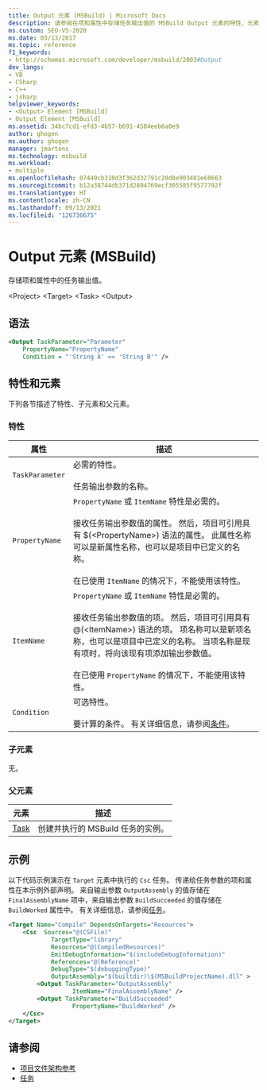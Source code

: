 ```yaml
---
title: Output 元素 (MSBuild) | Microsoft Docs
description: 请参阅在项和属性中存储任务输出值的 MSBuild Output 元素的特性、元素和示例。
ms.custom: SEO-VS-2020
ms.date: 03/13/2017
ms.topic: reference
f1_keywords:
- http://schemas.microsoft.com/developer/msbuild/2003#Output
dev_langs:
- VB
- CSharp
- C++
- jsharp
helpviewer_keywords:
- <Output> Element [MSBuild]
- Output Element [MSBuild]
ms.assetid: 34bc7cd1-efd3-4b57-b691-4584eeb6a0e9
author: ghogen
ms.author: ghogen
manager: jmartens
ms.technology: msbuild
ms.workload:
- multiple
ms.openlocfilehash: 07449cb310d3f362d32791c20d8e903481e68663
ms.sourcegitcommit: b12a38744db371d2894769ecf305585f9577792f
ms.translationtype: HT
ms.contentlocale: zh-CN
ms.lasthandoff: 09/13/2021
ms.locfileid: "126736675"
---
```

# <a name="output-element-msbuild"></a>Output 元素 (MSBuild)

存储项和属性中的任务输出值。

 \<Project> \<Target>
 \<Task>
 \<Output>

## <a name="syntax"></a>语法

```xml
<Output TaskParameter="Parameter"
    PropertyName="PropertyName"
    Condition = "'String A' == 'String B'" />
```

## <a name="attributes-and-elements"></a>特性和元素

 下列各节描述了特性、子元素和父元素。

### <a name="attributes"></a>特性

|属性|描述|
|---------------|-----------------|
|`TaskParameter`|必需的特性。<br /><br /> 任务输出参数的名称。|
|`PropertyName`|`PropertyName` 或 `ItemName` 特性是必需的。<br /><br /> 接收任务输出参数值的属性。 然后，项目可引用具有 $(\<PropertyName>) 语法的属性。 此属性名称可以是新属性名称，也可以是项目中已定义的名称。<br /><br /> 在已使用 `ItemName` 的情况下，不能使用该特性。|
|`ItemName`|`PropertyName` 或 `ItemName` 特性是必需的。<br /><br /> 接收任务输出参数值的项。 然后，项目可引用具有 @(\<ItemName>) 语法的项。 项名称可以是新项名称，也可以是项目中已定义的名称。 当项名称是现有项时，将向该现有项添加输出参数值。 <br /><br /> 在已使用 `PropertyName` 的情况下，不能使用该特性。|
|`Condition`|可选特性。<br /><br /> 要计算的条件。 有关详细信息，请参阅[条件](../msbuild/msbuild-conditions.md)。|

### <a name="child-elements"></a>子元素

 无。

### <a name="parent-elements"></a>父元素

| 元素 | 描述 |
| - | - |
| [Task](../msbuild/task-element-msbuild.md) | 创建并执行的 MSBuild 任务的实例。 |

## <a name="example"></a>示例

 以下代码示例演示在 `Target` 元素中执行的 `Csc` 任务。 传递给任务参数的项和属性在本示例外部声明。 来自输出参数 `OutputAssembly` 的值存储在 `FinalAssemblyName` 项中，来自输出参数 `BuildSucceeded` 的值存储在 `BuildWorked` 属性中。 有关详细信息，请参阅[任务](../msbuild/msbuild-tasks.md)。

```xml
<Target Name="Compile" DependsOnTargets="Resources">
    <Csc  Sources="@(CSFile)"
            TargetType="library"
            Resources="@(CompiledResources)"
            EmitDebugInformation="$(includeDebugInformation)"
            References="@(Reference)"
            DebugType="$(debuggingType)"
            OutputAssembly="$(builtdir)\$(MSBuildProjectName).dll" >
        <Output TaskParameter="OutputAssembly"
                  ItemName="FinalAssemblyName" />
        <Output TaskParameter="BuildSucceeded"
                  PropertyName="BuildWorked" />
    </Csc>
</Target>
```

## <a name="see-also"></a>请参阅

- [项目文件架构参考](../msbuild/msbuild-project-file-schema-reference.md)
- [任务](../msbuild/msbuild-tasks.md)
